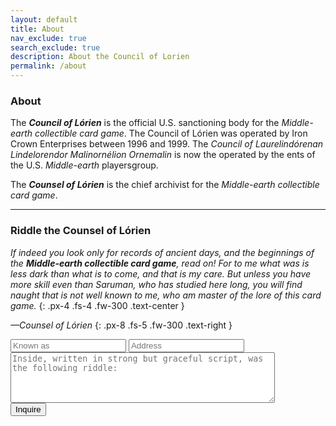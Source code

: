 ```yaml
---
layout: default
title: About
nav_exclude: true
search_exclude: true
description: About the Council of Lorien 
permalink: /about
---
```


### About

The ***Council of Lórien*** is the official U.S. sanctioning body for the _Middle-earth collectible card game_. The Council of Lórien was operated by Iron Crown Enterprises between 1996 and 1999. The _Council of Laurelindórenan Lindelorendor Malinornélion Ornemalin_ is now the operated by the ents of the U.S. _Middle-earth_ playersgroup.

The ***Counsel of Lórien*** is the chief archivist for the _Middle-earth collectible card game_.

---

### Riddle the Counsel of Lórien

<i>If indeed you look only for records of ancient days, and the beginnings of the <b>Middle-earth collectible card game</b>, read on! For to me what was is less dark than what is to come, and that is my care. But unless you have more skill even than Saruman, who has studied here long, you will find naught that is not well known to me, who am master of the lore of this card game.</i>
{: .px-4 .fs-4 .fw-300 .text-center }

<i>—Counsel of Lórien</i>
{: .px-8 .fs-5 .fw-300 .text-right }

<form method="post" action="https://forms.un-static.com/forms/870c9fca8c1e2d184592d226cb8a21c725eed1a1">
  <input type="search" name="name" placeholder="Known as" required>
  <input type="email" name="email" placeholder="Address" required>
  <textarea name="message" placeholder="Inside, written in strong but graceful script, was the following riddle:" cols="50" rows="5" required></textarea>
  <br>
  <button type="submit" class="btn">Inquire</button>
</form>
